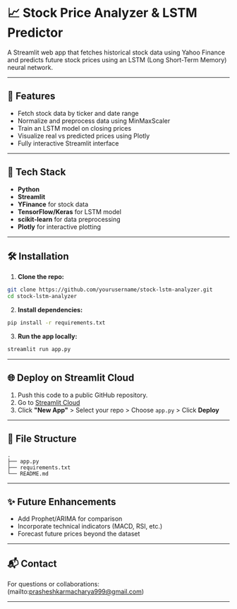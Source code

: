 # 📈 Stock Price Analyzer & LSTM Predictor

A Streamlit web app that fetches historical stock data using Yahoo Finance and predicts future stock prices using an LSTM (Long Short-Term Memory) neural network.

---

## 🚀 Features

* Fetch stock data by ticker and date range
* Normalize and preprocess data using MinMaxScaler
* Train an LSTM model on closing prices
* Visualize real vs predicted prices using Plotly
* Fully interactive Streamlit interface

---

## 🧰 Tech Stack

* **Python**
* **Streamlit**
* **YFinance** for stock data
* **TensorFlow/Keras** for LSTM model
* **scikit-learn** for data preprocessing
* **Plotly** for interactive plotting

---

## 🛠 Installation

1. **Clone the repo:**

```bash
git clone https://github.com/yourusername/stock-lstm-analyzer.git
cd stock-lstm-analyzer
```

2. **Install dependencies:**

```bash
pip install -r requirements.txt
```

3. **Run the app locally:**

```bash
streamlit run app.py
```

---

## 🌐 Deploy on Streamlit Cloud

1. Push this code to a public GitHub repository.
2. Go to [Streamlit Cloud](https://streamlit.io/cloud)
3. Click **"New App"** > Select your repo > Choose `app.py` > Click **Deploy**

---

## 📁 File Structure

```
.
├── app.py
├── requirements.txt
└── README.md
```

---


## ✨ Future Enhancements

* Add Prophet/ARIMA for comparison
* Incorporate technical indicators (MACD, RSI, etc.)
* Forecast future prices beyond the dataset

---

## 📬 Contact

For questions or collaborations: (mailto:prasheshkarmacharya999@gmail.com)

---

